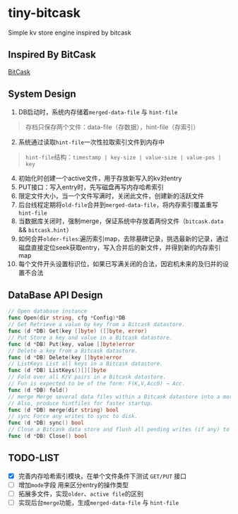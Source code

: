 # tiny-bitcask
Simple kv store engine inspired by bitcask

## Inspired By BitCask
[BitCask](./doc/bitcask-intro.pdf)

## System Design
1. DB启动时，系统内存储着`merged-data-file` 与 `hint-file`
> 存档只保存两个文件：data-file（存数据），hint-file（存索引）
2. 系统通过读取`hint-file`一次性拉取索引文件到内存中

> ``hint-file``结构：`timestamp | key-size | value-size | value-pos | key`

4. 初始化时创建一个active文件，用于存放新写入的kv对entry
5. PUT接口：写入entry时，先写磁盘再写内存哈希索引
6. 限定文件大小，当一个文件写满时，关闭此文件，创建新的活跃文件
7. 后台线程定期将`old-file`合并到`merged-data-file`，将内存索引覆盖重写`hint-file`
8. 当数据库关闭时，强制merge，保证系统中存放着两份文件（`bitcask.data` && `bitcask.hint`）
10. 如何合并`older-files`:遍历索引map，去除墓碑记录，挑选最新的记录，通过磁盘直接定位seek获取entry，写入合并后的新文件，并得到新的内存索引map
11. 每个文件开头设置标识位，如果已写满关闭的合法，因宕机未来的及归并的设置不合法
## DataBase API Design
```go
// Open database instance
func Open(dir string, cfg *Config)*DB
// Get Retrieve a value by key from a Bitcask datastore.
func (d *DB) Get(key []byte) ([]byte, error)
// Put Store a key and value in a Bitcask datastore.
func (d *DB) Put(key, value []byte)error
// Delete a key from a Bitcask datastore.
func (d *DB) Delete(key []byte)error
// ListKeys List all keys in a Bitcask datastore.
func (d *DB) ListKeys()[][]byte
// Fold over all K/V pairs in a Bitcask datastore.
// Fun is expected to be of the form: F(K,V,Acc0) → Acc.
func (d *DB) fold()
// merge Merge several data files within a Bitcask datastore into a more compact form.
// Also, produce hintfiles for faster startup.
func (d *DB) merge(dir string) bool
// sync Force any writes to sync to disk.
func (d *DB) sync() bool
// Close a Bitcask data store and flush all pending writes (if any) to disk.
func (d *DB) Close() bool
```

## TODO-LIST
- [x] 完善内存哈希索引模块，在单个文件条件下测试 `GET/PUT` 接口
- [ ] 增加`mode`字段 用来区分entry的操作类型
- [ ] 拓展多文件，实现`older`、`active file`的区别
- [ ] 实现后台`merge`功能，生成`merged-data-file` 与 `hint-file`